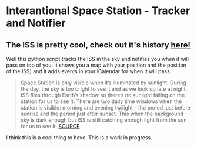 # Interantional Space Station - Tracker and Notifier 


## The ISS is pretty cool, check out it's history [here!](https://www.issnationallab.org/about/iss-timeline/#:~:text=The%20first%20rudimentary%20station%20was,ever%20developed%3A%20the%20American%20shuttles.)

Well this python script tracks the ISS in the sky and notifies you when it will pass on top of you. It shows you a map with your position and the position of the ISS) and it adds events in your iCalendar for when it will pass.

> Space Station is only visible when it’s illuminated by sunlight. During the day, the sky is too bright to see it and as we look up late at night, ISS flies through Earth’s shadow so there’s no sunlight falling on the station for us to see it. There are two daily time windows when the station is visible: morning and evening twilight – the period just before sunrise and the period just after sunset. This when the background sky is dark enough but ISS is still catching enough light from the sun for us to see it. [SOURCE](https://www.fi.edu/blog/Seeing-International-Space-Station%21)

I think this is a cool thing to have. This is a work in progress. 
